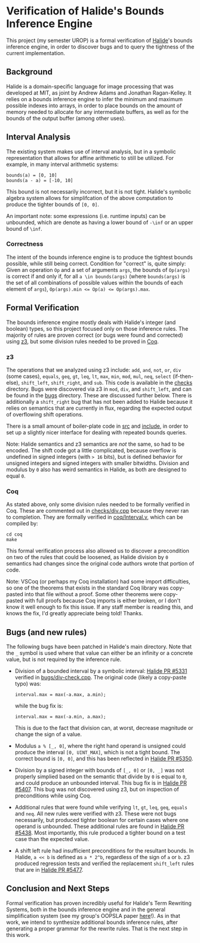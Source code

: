 # Verification of Halide's Bounds Inference Engine

This project (my semester UROP) is a formal verification of [Halide](https://halide-lang.org "Halide Homepage")'s bounds inference engine, in order to discover bugs and to query the tightness of the current implementation.


## Background

Halide is a domain-specific language for image processing that was developed at MIT, as joint by Andrew Adams and Jonathan Ragan-Kelley. It relies on a bounds inference engine to infer the minimum and maximum possible indexes into arrays, in order to place bounds on the amount of memory needed to allocate for any intermediate buffers, as well as for the bounds of the output buffer (among other uses). 


## Interval Analysis

The existing system makes use of interval analysis, but in a symbolic representation that allows for affine arithmetic to still be utilized. For example, in many interval arithmetic systems:
```
bounds(a) = [0, 10]
bounds(a - a) = [-10, 10]
```
This bound is not necessarily incorrect, but it is not tight. Halide's symbolic algebra system allows for simplifcation of the above computation to produce the tighter bounds of `[0, 0]`.

An important note: some expressions (i.e. runtime inputs) can be unbounded, which are denote as having a lower bound of `-\inf` or an upper bound of `\inf`.

### Correctness 

The intent of the bounds inference engine is to produce the tightest bounds possible, while still being correct. Condition for "correct" is, quite simply:
Given an operation `Op` and a set of arguments `args`, the bounds of `Op(args)` is correct if and only if, for all `a \in bounds(args)` (where `bounds(args)` is the set of all combinations of possible values within the bounds of each element of `args`), `Op(args).min <= Op(a) <= Op(args).max`. 


## Formal Verification

The bounds inference engine mostly deals with Halide's integer (and boolean) types, so this project focused only on those inference rules. The majority of rules are proven correct (or bugs were found and corrected) using [z3](https://github.com/Z3Prover/z3), but some division rules needed to be proved in [Coq](https://github.com/coq/coq).

### z3

The operations that we analyzed using z3 include: `add`, `and`, `not`, `or`, `div` (some cases), `equals`, `geq`, `gt`, `leq`, `lt`, `max`, `min`, `mod`, `mul`, `neq`, `select` (if-then-else), `shift_left`, `shift_right`, and `sub`. This code is available in the [checks](./checks) directory. Bugs were discovered via z3 in `mod`, `div`, and `shift_left`, and can be found in the [bugs](./bugs) directory. These are discussed further below. There is additionally a `shift_right` bug that has not been added to Halide because it relies on semantics that are currently in flux, regarding the expected output of overflowing shift operations.

There is a small amount of boiler-plate code in [src](./src) and [include](./include), in order to set up a slightly nicer interface for dealing with repeated bounds queries.

Note: Halide semantics and z3 semantics are *not* the same, so had to be encoded. The shift code got a little complicated, because overflow is undefined in signed integers (with `> 16` bits), but is defined behavior for unsigned integers and signed integers with smaller bitwidths. Division and modulus by `0` also has weird semantics in Halide, as both are designed to equal `0`.

### Coq

As stated above, only some division rules needed to be formally verified in Coq. These are commented out in [checks/div.cpp](checks/div.cpp) because they never ran to completion. They are formally verified in [coq/Interval.v](coq/Interval.v), which can be compiled by:
```
cd coq
make
```
This formal verification process also allowed us to discover a precondition on two of the rules that could be loosened, as Halide division by `0` semantics had changes since the original code authors wrote that portion of code. 

Note: VSCoq (or perhaps my Coq installation) had some import difficulties, so one of the theorems that exists in the standard Coq library was copy-pasted into that file without a proof. Some other theorems were copy-pasted with full proofs because Coq imports is either broken, or I don't know it well enough to fix this issue. If any staff member is reading this, and knows the fix, I'd greatly appreciate being told! Thanks.


## Bugs (and new rules)

The following bugs have been patched in Halide's main directory. Note that the `_` symbol is used where that value can either be an infinity or a concrete value, but is not required by the inference rule.

- Division of a bounded interval by a symbolic interval: [Halide PR #5331](https://github.com/halide/Halide/pull/5331) verified in [bugs/div-check.cpp](bugs/div-check.cpp). The original code (likely a copy-paste typo) was:
    ```
    interval.max = max(-a.max, a.min);
    ```
    while the bug fix is:
    ```
    interval.max = max(-a.min, a.max);
    ```
    This is due to the fact that division can, at worst, decrease magnitude or change the sign of a value.

- Modulus `a % [_, 0]`, where the right hand operand is unsigned could produce the interval `[0, UINT_MAX]`, which is not a tight bound. The correct bound is `[0, 0]`, and this has been reflected in [Halide PR #5350](https://github.com/halide/Halide/pull/5350).

- Division by a signed integer with bounds of `[_, 0]` or `[0, _]` was not properly simplied based on the semantic that divide by `0` is equal to `0`, and could produce an unbounded interval. This bug fix is in [Halide PR #5407](https://github.com/halide/Halide/pull/5407/files). This bug was not discovered using z3, but on inspection of preconditions while using Coq.

- Additional rules that were found while verifying `lt`, `gt`, `leq`, `geq`, `equals` and `neq`. All new rules were verified with z3. These were not bugs necessarily, but produced tighter boolean for certain cases where one operand is unbounded. These additional rules are found in [Halide PR #5438](https://github.com/halide/Halide/pull/5438). Most importantly, this rule produced a tighter bound on a test case than the expected value.

- A shift left rule had insufficient preconditions for the resultant bounds. In Halide, `a << b` is defined as `a * 2^b`, regardless of the sign of `a` or `b`. z3 produced regression tests and verified the replacement `shift_left` rules that are in [Halide PR #5477](https://github.com/halide/Halide/pull/5477). 


## Conclusion and Next Steps

Formal verification has proven incredibly useful for Halide's Term Rewriting Systems, both in the bounds inference engine and in the general simplification system (see my group's OOPSLA paper [here](http://design.cs.iastate.edu/splash20/oopsla20/oopsla20main-p148-p.pdf)!). As in that work, we intend to synthesize additional bounds inference rules, after generating a proper grammar for the rewrite rules. That is the next step in this work.

